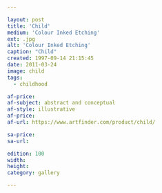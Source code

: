 ```yaml
---

layout: post
title: 'Child'
medium: 'Colour Inked Etching'
ext: .jpg
alt: 'Colour Inked Etching'
caption: "Child"
created: 1997-09-14 21:15:45
date: 2011-03-24
image: child
tags:
  - childhood

af-price:
af-subject: abstract and conceptual
af-style: illustrative
af-price:
af-url: https://www.artfinder.com/product/child/

sa-price:
sa-url:

edition: 100
width:
height:
category: gallery

---
```


